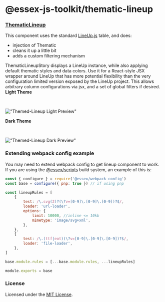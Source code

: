 # @essex-js-toolkit/thematic-lineup

### [ThematicLineup](/packages/themed-components-stories/stories/ThematicLineup.stories.tsx)

This component uses the standard [LineUp.js](https://lineup.js.org/) table, and does:

- injection of Thematic
- cleans it up a little bit
- adds a custom filtering mechanism

ThematicLineupStory displays a LineUp instance, while also applying default thematic styles and data colors.
Use it for a React-style JSX wrapper around LineUp that has more potential flexibility than the very configuration limited version exposed by the LineUp project.
This allows arbitrary column configurations via jsx, and a set of global filters if desired.
</br>
<b>Light Theme</b>

<br />

!["Themed-Lineup Light Preview"](../../assets/ThematicLineup-story.JPG)

<b>Dark Theme</b>

<br />

!["Themed-Lineup Dark Preview"](../../assets/ThematicLineup-dark-story.JPG)

### Extending webpack config example

You may need to extend webpack config to get lineup component to work. If you are using the [@essex/scripts](https://www.npmjs.com/package/@essex/scripts) build system, an example of this is:

```jsx
const { configure } = require('@essex/webpack-config')
const base = configure({ pnp: true }) // if using pnp

const lineupRules = [
	{
		test: /\.svg(2)?(\?v=[0-9]\.[0-9]\.[0-9])?$/,
		loader: 'url-loader',
		options: {
			limit: 10000, //inline <= 10kb
			mimetype: 'image/svg+xml',
		},
	},
	{
		test: /\.(ttf|eot)(\?v=[0-9]\.[0-9]\.[0-9])?$/,
		loader: 'file-loader',
	},
]

base.module.rules = [...base.module.rules, ...lineupRules]

module.exports = base
```

### License

Licensed under the [MIT License](../../LICENSE).
